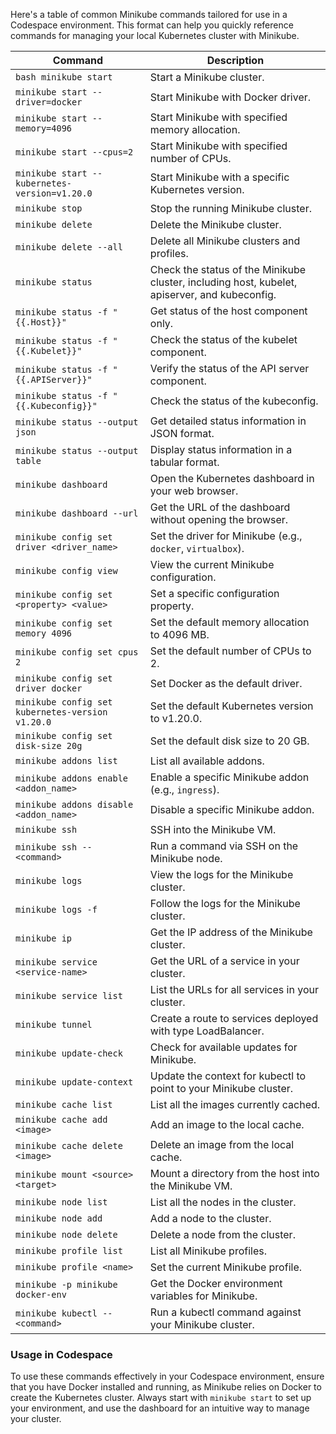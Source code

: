 Here's a table of common Minikube commands tailored for use in a Codespace environment. This format can help you quickly reference commands for managing your local Kubernetes cluster with Minikube.

| **Command**                          | **Description**                                             |
|--------------------------------------|-------------------------------------------------------------|
| ```bash minikube start```                    | Start a Minikube cluster.                                   |
| `minikube start --driver=docker`    | Start Minikube with Docker driver.                          |
| `minikube start --memory=4096`      | Start Minikube with specified memory allocation.            |
| `minikube start --cpus=2`           | Start Minikube with specified number of CPUs.               |
| `minikube start --kubernetes-version=v1.20.0` | Start Minikube with a specific Kubernetes version. |
| `minikube stop`                     | Stop the running Minikube cluster.                          |
| `minikube delete`                   | Delete the Minikube cluster.                                |
| `minikube delete --all`             | Delete all Minikube clusters and profiles.                  |
| `minikube status`                   | Check the status of the Minikube cluster, including host, kubelet, apiserver, and kubeconfig. |
| `minikube status -f "{{.Host}}"`      | Get status of the host component only.                      |
| `minikube status -f "{{.Kubelet}}"`   | Check the status of the kubelet component.                  |
| `minikube status -f "{{.APIServer}}"` | Verify the status of the API server component.              |
| `minikube status -f "{{.Kubeconfig}}"` | Check the status of the kubeconfig.                        |
| `minikube status --output json`     | Get detailed status information in JSON format.             |
| `minikube status --output table`    | Display status information in a tabular format.             |
| `minikube dashboard`                | Open the Kubernetes dashboard in your web browser.          |
| `minikube dashboard --url`          | Get the URL of the dashboard without opening the browser.   |
| `minikube config set driver <driver_name>` | Set the driver for Minikube (e.g., `docker`, `virtualbox`). |
| `minikube config view`              | View the current Minikube configuration.                    |
| `minikube config set <property> <value>` | Set a specific configuration property.                 |
| `minikube config set memory 4096`        | Set the default memory allocation to 4096 MB.          |
| `minikube config set cpus 2`             | Set the default number of CPUs to 2.                   |
| `minikube config set driver docker`      | Set Docker as the default driver.                      |
| `minikube config set kubernetes-version v1.20.0` | Set the default Kubernetes version to v1.20.0. |
| `minikube config set disk-size 20g`      | Set the default disk size to 20 GB.                    |
| `minikube addons list`              | List all available addons.                                  |
| `minikube addons enable <addon_name>` | Enable a specific Minikube addon (e.g., `ingress`).       |
| `minikube addons disable <addon_name>` | Disable a specific Minikube addon.                       |
| `minikube ssh`                      | SSH into the Minikube VM.                                   |
| `minikube ssh -- <command>`         | Run a command via SSH on the Minikube node.                 |
| `minikube logs`                     | View the logs for the Minikube cluster.                     |
| `minikube logs -f`                  | Follow the logs for the Minikube cluster.                   |
| `minikube ip`                       | Get the IP address of the Minikube cluster.                 |
| `minikube service <service-name>`   | Get the URL of a service in your cluster.                   |
| `minikube service list`             | List the URLs for all services in your cluster.             |
| `minikube tunnel`                   | Create a route to services deployed with type LoadBalancer. |
| `minikube update-check`             | Check for available updates for Minikube.                   |
| `minikube update-context`           | Update the context for kubectl to point to your Minikube cluster. |
| `minikube cache list`               | List all the images currently cached.                       |
| `minikube cache add <image>`        | Add an image to the local cache.                            |
| `minikube cache delete <image>`     | Delete an image from the local cache.                       |
| `minikube mount <source> <target>`  | Mount a directory from the host into the Minikube VM.       |
| `minikube node list`                | List all the nodes in the cluster.                          |
| `minikube node add`                 | Add a node to the cluster.                                  |
| `minikube node delete`              | Delete a node from the cluster.                             |
| `minikube profile list`             | List all Minikube profiles.                                 |
| `minikube profile <name>`           | Set the current Minikube profile.                           |
| `minikube -p minikube docker-env`   | Get the Docker environment variables for Minikube.          |
| `minikube kubectl -- <command>`     | Run a kubectl command against your Minikube cluster.        |


### Usage in Codespace

To use these commands effectively in your Codespace environment, ensure that you have Docker installed and running, as Minikube relies on Docker to create the Kubernetes cluster. Always start with `minikube start` to set up your environment, and use the dashboard for an intuitive way to manage your cluster.
